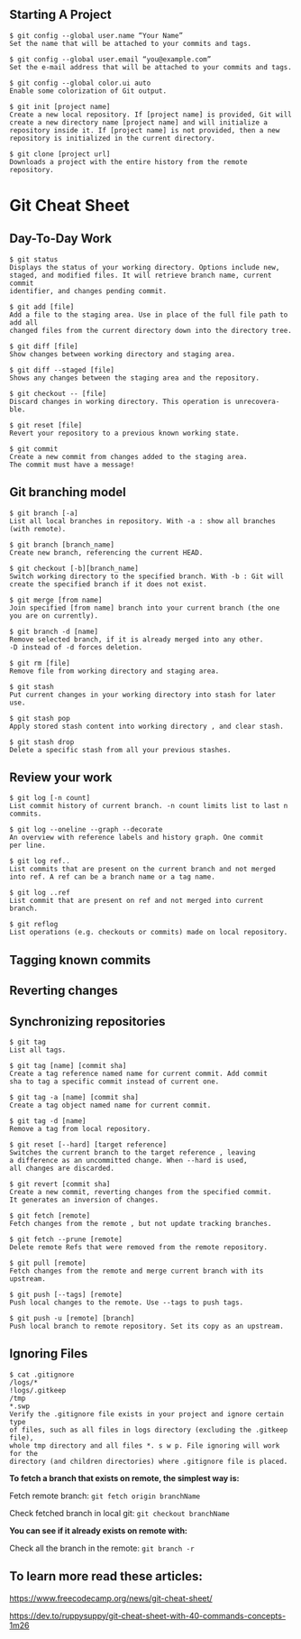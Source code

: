 
## Starting A Project

```
$ git config --global user.name “Your Name”
Set the name that will be attached to your commits and tags.
```
```
$ git config --global user.email “you@example.com”
Set the e-mail address that will be attached to your commits and tags.
```
```
$ git config --global color.ui auto
Enable some colorization of Git output.
```
```
$ git init [project name]
Create a new local repository. If [project name] is provided, Git will
create a new directory name [project name] and will initialize a
repository inside it. If [project name] is not provided, then a new
repository is initialized in the current directory.
```
```
$ git clone [project url]
Downloads a project with the entire history from the remote repository.
```

# Git Cheat Sheet

## Day-To-Day Work

```
$ git status
Displays the status of your working directory. Options include new,
staged, and modified files. It will retrieve branch name, current commit
identifier, and changes pending commit.
```
```
$ git add [file]
Add a file to the staging area. Use in place of the full file path to add all
changed files from the current directory down into the directory tree.
```
```
$ git diff [file]
Show changes between working directory and staging area.
```
```
$ git diff --staged [file]
Shows any changes between the staging area and the repository.
```
```
$ git checkout -- [file]
Discard changes in working directory. This operation is unrecovera-
ble.
```
```
$ git reset [file]
Revert your repository to a previous known working state.
```
```
$ git commit
Create a new commit from changes added to the staging area.
The commit must have a message!
```

## Git branching model

```
$ git branch [-a]
List all local branches in repository. With -a : show all branches
(with remote).
```
```
$ git branch [branch_name]
Create new branch, referencing the current HEAD.
```
```
$ git checkout [-b][branch_name]
Switch working directory to the specified branch. With -b : Git will
create the specified branch if it does not exist.
```
```
$ git merge [from name]
Join specified [from name] branch into your current branch (the one
you are on currently).
```
```
$ git branch -d [name]
Remove selected branch, if it is already merged into any other.
-D instead of -d forces deletion.
```

```
$ git rm [file]
Remove file from working directory and staging area.
```
```
$ git stash
Put current changes in your working directory into stash for later use.
```
```
$ git stash pop
Apply stored stash content into working directory , and clear stash.
```
```
$ git stash drop
Delete a specific stash from all your previous stashes.
```
## Review your work

```
$ git log [-n count]
List commit history of current branch. -n count limits list to last n
commits.
```
```
$ git log --oneline --graph --decorate
An overview with reference labels and history graph. One commit
per line.
```
```
$ git log ref..
List commits that are present on the current branch and not merged
into ref. A ref can be a branch name or a tag name.
```
```
$ git log ..ref
List commit that are present on ref and not merged into current
branch.
```
```
$ git reflog
List operations (e.g. checkouts or commits) made on local repository.
```


## Tagging known commits

## Reverting changes

## Synchronizing repositories

```
$ git tag
List all tags.
```
```
$ git tag [name] [commit sha]
Create a tag reference named name for current commit. Add commit
sha to tag a specific commit instead of current one.
```
```
$ git tag -a [name] [commit sha]
Create a tag object named name for current commit.
```
```
$ git tag -d [name]
Remove a tag from local repository.
```
```
$ git reset [--hard] [target reference]
Switches the current branch to the target reference , leaving
a difference as an uncommitted change. When --hard is used,
all changes are discarded.
```
```
$ git revert [commit sha]
Create a new commit, reverting changes from the specified commit.
It generates an inversion of changes.
```
```
$ git fetch [remote]
Fetch changes from the remote , but not update tracking branches.
```
```
$ git fetch --prune [remote]
Delete remote Refs that were removed from the remote repository.
```
```
$ git pull [remote]
Fetch changes from the remote and merge current branch with its
upstream.
```
```
$ git push [--tags] [remote]
Push local changes to the remote. Use --tags to push tags.
```
```
$ git push -u [remote] [branch]
Push local branch to remote repository. Set its copy as an upstream.
```

## Ignoring Files

```
$ cat .gitignore
/logs/*
!logs/.gitkeep
/tmp
*.swp
Verify the .gitignore file exists in your project and ignore certain type
of files, such as all files in logs directory (excluding the .gitkeep file),
whole tmp directory and all files *. s w p. File ignoring will work for the
directory (and children directories) where .gitignore file is placed.
```


**To fetch a branch that exists on remote, the simplest way is:**

Fetch remote branch: `git fetch origin branchName`

Check fetched branch in local git: `git checkout branchName`

**You can see if it already exists on remote with:**

Check all the branch in the remote: `git branch -r`

## To learn more read these articles:

https://www.freecodecamp.org/news/git-cheat-sheet/

https://dev.to/ruppysuppy/git-cheat-sheet-with-40-commands-concepts-1m26